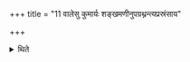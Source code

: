 +++
title = "11 वालेसु कुमार्यः शङ्खमणीनुपग्रथ्नन्त्यप्रस्रंसाय"

+++

<details><summary>थिते</summary>

11. The maidens bind the conch beads in the hair of the tail in such a way that they will not fall ; or they do not (bind).  
</details>
